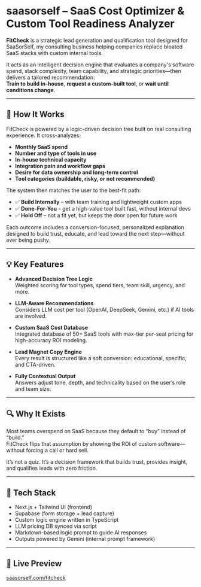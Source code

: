 # saasorself – SaaS Cost Optimizer & Custom Tool Readiness Analyzer

**FitCheck** is a strategic lead generation and qualification tool designed for SaaSorSelf, my consulting business helping companies replace bloated SaaS stacks with custom internal tools.

It acts as an intelligent decision engine that evaluates a company's software spend, stack complexity, team capability, and strategic priorities—then delivers a tailored recommendation:  
**Train to build in-house**, **request a custom-built tool**, or **wait until conditions change**.

---

## 🧠 How It Works

FitCheck is powered by a logic-driven decision tree built on real consulting experience. It cross-analyzes:

- **Monthly SaaS spend**
- **Number and type of tools in use**
- **In-house technical capacity**
- **Integration pain and workflow gaps**
- **Desire for data ownership and long-term control**
- **Tool categories (buildable, risky, or not recommended)**

The system then matches the user to the best-fit path:
- ✅ **Build Internally** – with team training and lightweight custom apps
- ✅ **Done-For-You** – get a high-value tool built fast, without internal devs
- ✅ **Hold Off** – not a fit yet, but keeps the door open for future work

Each outcome includes a conversion-focused, personalized explanation designed to build trust, educate, and lead toward the next step—without ever being pushy.

---

## 💡 Key Features

- **Advanced Decision Tree Logic**  
  Weighted scoring for tool types, spend tiers, team skill, urgency, and more.

- **LLM-Aware Recommendations**  
  Considers LLM cost per tool (OpenAI, DeepSeek, Gemini, etc.) if AI tools are involved.

- **Custom SaaS Cost Database**  
  Integrated database of 50+ SaaS tools with max-tier per-seat pricing for high-accuracy ROI modeling.

- **Lead Magnet Copy Engine**  
  Every result is structured like a soft conversion: educational, specific, and CTA-driven.

- **Fully Contextual Output**  
  Answers adjust tone, depth, and technicality based on the user’s role and team size.

---

## 🔍 Why It Exists

Most teams overspend on SaaS because they default to “buy” instead of “build.”  
FitCheck flips that assumption by showing the ROI of custom software—without forcing a call or hard sell.

It’s not a quiz. It’s a decision framework that builds trust, provides insight, and qualifies leads with zero friction.

---

## 🔗 Tech Stack

- Next.js + Tailwind UI (frontend)
- Supabase (form storage + lead capture)
- Custom logic engine written in TypeScript
- LLM pricing DB synced via script
- Markdown-based logic prompt to guide AI responses
- Outputs powered by Gemini (internal prompt framework)


---

## 🔗 Live Preview  
[saasorself.com/fitcheck](https://saasorself-ai-build-vs-buy-software-calculator-cu-946255085766.us-west1.run.app/#contact)

